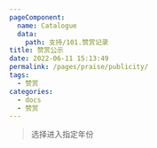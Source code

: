 ```yaml
---
pageComponent:
  name: Catalogue
  data:
    path: 支持/101.赞赏记录
title: 赞赏公示
date: 2022-06-11 15:13:49
permalink: /pages/praise/publicity/
tags: 
  - 赞赏
categories: 
  - docs
  - 赞赏
---
```



> 选择进入指定年份
